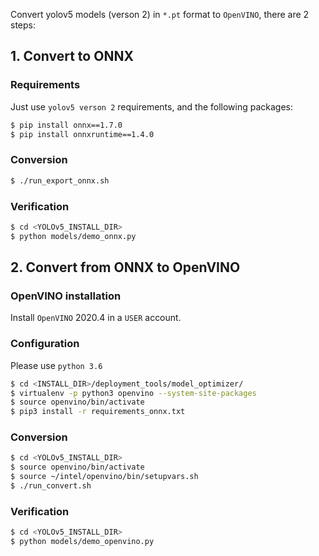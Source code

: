 Convert yolov5 models (verson 2) in `*.pt` format to `OpenVINO`, there are 2 steps:

## 1. Convert to ONNX

### Requirements

Just use `yolov5 verson 2` requirements, and the following packages:

```bash
$ pip install onnx==1.7.0
$ pip install onnxruntime==1.4.0
```

### Conversion

```bash
$ ./run_export_onnx.sh
```

### Verification

```bash
$ cd <YOLOv5_INSTALL_DIR>
$ python models/demo_onnx.py
```

## 2. Convert from ONNX to OpenVINO

### OpenVINO installation

Install `OpenVINO` 2020.4 in a `USER` account.

### Configuration

Please use `python 3.6`

```bash
$ cd <INSTALL_DIR>/deployment_tools/model_optimizer/
$ virtualenv -p python3 openvino --system-site-packages
$ source openvino/bin/activate
$ pip3 install -r requirements_onnx.txt
```

### Conversion

```bash
$ cd <YOLOv5_INSTALL_DIR>
$ source openvino/bin/activate
$ source ~/intel/openvino/bin/setupvars.sh
$ ./run_convert.sh
```

### Verification

```bash
$ cd <YOLOv5_INSTALL_DIR>
$ python models/demo_openvino.py
```




